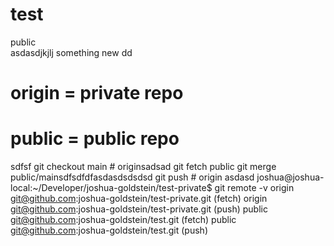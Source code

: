 # test
public   
asdasdjkjlj
something new
dd
# origin = private repo
# public = public repo
 sdfsf
git checkout main # originsadsad
git fetch public
git merge public/mainsdfsdfdfasdasdsdsdsd
git push # origin
asdasd
joshua@joshua-local:~/Developer/joshua-goldstein/test-private$ git remote -v
origin	git@github.com:joshua-goldstein/test-private.git (fetch)
origin	git@github.com:joshua-goldstein/test-private.git (push)
public	git@github.com:joshua-goldstein/test.git (fetch)
public	git@github.com:joshua-goldstein/test.git (push)

